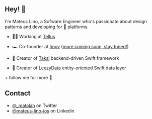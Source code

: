 ## Hey! 👋

I'm Mateus Lino, a Sofware Engineer who's passionate about design patterns and developing for  platforms.

- 👨‍💻 Working at [Tellus](https://www.tellusapp.com)

- 🏎️ Co-founder at [hoov](https://github.com/hoovbr) ([more coming soon, stay tuned!](https://twitter.com/hoovbr))

- 🚕 Creator of [Taksi](https://github.com/taksi-br/taksi-swift) backend-driven Swift framework

- 💾 Creator of [LeezyData](https://github.com/matolah/LeezyData) entity-oriented Swift data layer

\+ follow me for more 👀

## Contact

- [@_matolah](https://twitter.com/_matolah) on Twitter
- [@mateus-lino-ios](https://www.linkedin.com/in/mateus-lino-ios/) on Linkedin
